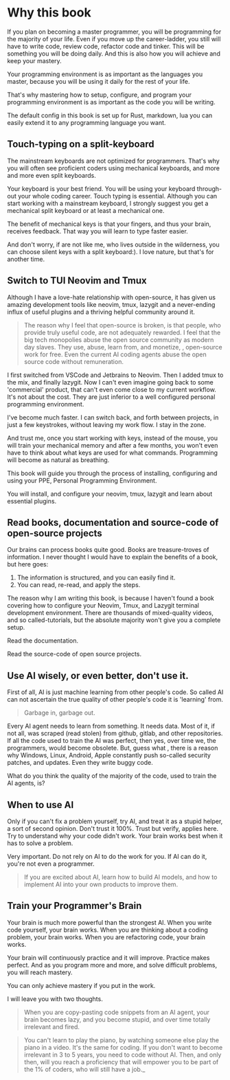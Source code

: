 # Why this book

<!-- > This book is an ongoing project. Every month I send out the <choose name> Update, -->
<!-- > with new plugins, updates, a curation of the best lectures on coding via email. -->
<!-- > Short, and to the point. [Sign-up here]() to stay up to date. -->

If you plan on becoming a master programmer, you will be programming for the majority of
your life. Even if you move up the career-ladder, you still will have to write code,
review code, refactor code and tinker. This will be something you will be doing daily.
And this is also how you will achieve and keep your mastery.

Your programming environment is as important as the languages you master, because you will
be using it daily for the rest of your life.

That's why mastering how to setup, configure, and program your programming environment is
as important as the code you will be writing.

The default config in this book is set up for Rust, markdown, lua you can easily extend it
to any programming language you want.

## Touch-typing on a split-keyboard

The mainstream keyboards are not optimized for programmers. That's why you will often see
proficient coders using mechanical keyboards, and more and more even split keyboards.

Your keyboard is your best friend. You will be using your keyboard through-out your whole
coding career. Touch typing is essential. Although you can start working with a mainstream
keyboard, I strongly suggest you get a mechanical split keyboard or at least a mechanical one.

The benefit of mechanical keys is that your fingers, and thus your brain, receives feedback.
That way you will learn to type faster easier.

And don't worry, if are not like me, who lives outside in the wilderness, you can choose
silent keys with a split keyboard:). I love nature, but that's for another time.

## Switch to TUI Neovim and Tmux

Although I have a love-hate relationship with open-source, it has given us amazing development
tools like neovim, tmux, lazygit and a never-ending influx of useful plugins and a
thriving helpful community around it.

> The reason why I feel that open-source is broken, is that people, who provide truly useful
> code, are not adequately rewarded. I feel that the big tech monopolies
> abuse the open source community as modern day slaves. They use, abuse, learn from, and monetize,
> , open-source work for free. Even the current AI coding agents abuse the open source code without
> remuneration.

I first switched from VSCode and Jetbrains to Neovim. Then I added tmux to the mix, and finally lazygit.
Now I can't even imagine going back to some 'commercial' product, that can't even come
close to my current workflow. It's not about the cost. They are just inferior to a well configured
personal programming environment.

I've become much faster. I can switch back, and forth between projects, in just a few
keystrokes, without leaving my work flow. I stay in the zone.

And trust me, once you start working with keys, instead of the mouse, you will train your mechanical
memory and after a few months, you won't even have to think about what keys are used for what commands.
Programming will become as natural as breathing.

This book will guide you through the process of installing, configuring and using your PPE, Personal
Programming Environment.

You will install, and configure your neovim, tmux, lazygit and learn about essential plugins.

## Read books, documentation and source-code of open-source projects

Our brains can process books quite good. Books are treasure-troves of information. I never thought I would
have to explain the benefits of a book, but here goes:

1. The information is structured, and you can easily find it.
2. You can read, re-read, and apply the steps.

The reason why I am writing this book, is because I haven't found a book covering how to configure your
Neovim, Tmux, and Lazygit terminal development environment. There are thousands of mixed-quality videos,
and so called-tutorials, but the absolute majority won't give you a complete setup.

Read the documentation.

Read the source-code of open source projects.

## Use AI wisely, or even better, don't use it.

First of all, AI is just machine learning from other people's code. So called AI can
not ascertain the true quality of other people's code it is 'learning' from.

> Garbage in, garbage out.

Every
AI agent needs to learn from something. It needs data. Most of it, if not all, was
scraped (read stolen) from github, gitlab, and other repositories. If all the code used to train the AI
was perfect, then yes, over time we, the programmers, would become obsolete. But, guess what
, there is a reason why Windows, Linux, Android, Apple constantly push so-called security patches,
and updates. Even they write buggy code.

What do you think the quality of the majority of the code, used to train the AI agents, is?

## When to use AI

Only if you can't fix a problem yourself, try AI, and treat it as a stupid helper, a sort
of second opinion. Don't trust it 100%. Trust but verify, applies here. Try to understand why your
code didn't work. Your brain works best when it has to solve a problem.

Very important. Do not rely on AI to do the work for you. If AI can do it, you're not
even a programmer.

> If you are excited about AI, learn how to build AI models, and how to implement AI into your
> own products to improve them.

## Train your Programmer's Brain

Your brain is much more powerful than the strongest AI. When you write code yourself,
your brain works. When you are thinking about a coding problem, your brain works.
When you are refactoring code, your brain works.

Your brain will continuously practice and it will improve. Practice makes perfect.
And as you program more and more, and solve difficult problems, you will reach mastery.

You can only achieve mastery if you put in the work.

I will leave you with two thoughts.

> When you are copy-pasting code snippets from an AI agent, your brain becomes lazy, and
> you become stupid, and over time totally irrelevant and fired.

> You can't learn to play the piano, by watching someone else play the piano in a video. It's
> the same for coding. If you don't want to become irrelevant in 3 to 5 years, you need to code
> without AI. Then, and only then, will you reach a proficiency that will empower you to be
> part of the 1% of coders, who will still have a job.\_
